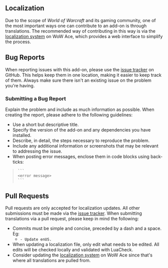 ## Localization

Due to the scope of _World of Warcraft_ and its gaming community, one of the most important ways one can contribute to an add-on is through translations. The recommended way of contributing in this way is via the [localization system] on WoW Ace, which provides a web interface to simplify the process.

## Bug Reports

When reporting issues with this add-on, please use the [issue tracker] on GitHub. This helps keep them in one location, making it easier to keep track of them. Always make sure there isn't an existing issue on the problem you're having.

### Submitting a Bug Report

Explain the problem and include as much information as possible. When creating the report, please adhere to the following guidelines:

- Use a short but descriptive title.
- Specify the version of the add-on and any dependencies you have installed.
- Describe, in detail, the steps necessary to reproduce the problem.
- Include any additional information or screenshots that may be relevant to addressing the issue.
- When posting error messages, enclose them in code blocks using back-ticks:

> ````txt
> ```
> <error message>
> ```
> ````

## Pull Requests

Pull requests are only accepted for localization updates. All other submissions must be made via the [issue tracker]. When submitting translations via a pull request, please keep in mind the following:

- Commits must be simple and concise, preceded by a dash and a space. Eg:
  - `- Update enUS.`
- When updating a localization file, only edit what needs to be edited. All edits will be checked locally and validated with LuaCheck.
- Consider updating the [localization system] on WoW Ace since that's where all translations are pulled from.

[issue tracker]: https://github.com/StormFX/AceGUI-3.0_SFX-Widgets/issues (Report an Issue)
[localization system]: https://www.wowace.com/projects/sfx-widgets/localization (Translate on WoW Ace)
